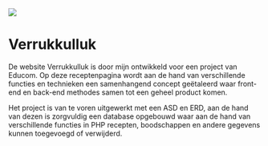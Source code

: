 <img src="assets/banner.png">
<h1>Verrukkulluk</h1>
De website Verrukkulluk is door mijn ontwikkeld voor een project van Educom. Op deze receptenpagina wordt aan de hand van verschillende functies en technieken een samenhangend concept geëtaleerd waar front-end en back-end methodes samen tot een geheel product komen.

Het project is van te voren uitgewerkt met een ASD en ERD, aan de hand van dezen is zorgvuldig een database opgebouwd waar aan de hand van verschillende functies in PHP recepten, boodschappen en andere gegevens kunnen toegevoegd of verwijderd. 
